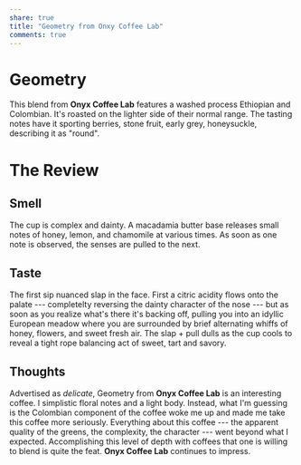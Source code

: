 ```yaml
---  
share: true  
title: "Geometry from Onxy Coffee Lab"  
comments: true  
---  
```

# Geometry   
This blend from **Onyx Coffee Lab** features a washed process Ethiopian and Colombian. It's roasted on the lighter side of their normal range. The tasting notes have it sporting berries, stone fruit, early grey, honeysuckle, describing it as "round".  
  
# The Review  
  
## Smell  
The cup is complex and dainty. A macadamia butter base releases small notes of honey, lemon, and chamomile at various times. As soon as one note is observed, the senses are pulled to the next.  
  
## Taste  
The first sip nuanced slap in the face. First a citric acidity flows onto the palate --- completelty reversing the dainty character of the nose --- but as soon as you realize what's there it's backing off,  pulling you into an idyllic European meadow where you are surrounded by brief alternating whiffs of honey, flowers, and sweet fresh air. The slap + pull dulls as the cup cools to reveal a tight rope balancing act of sweet, tart and savory.   
  
## Thoughts  
Advertised as *delicate*, Geometry from **Onyx Coffee Lab** is an interesting coffee. I simplistic floral notes and a light body. Instead, what I'm guessing is the Colombian component of the coffee woke me up and made me take this coffee more seriously. Everything about this coffee --- the apparent quality of the greens, the complexity, the character --- went beyond what I expected. Accomplishing this level of depth with coffees that one is willing to blend is quite the feat. **Onyx Coffee Lab** continues to impress.